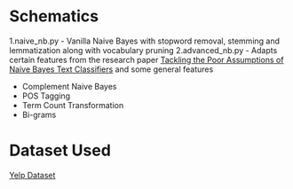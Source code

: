 # Schematics

1.naive_nb.py - Vanilla Naive Bayes with stopword removal, stemming and lemmatization along with vocabulary pruning 
2.advanced_nb.py - Adapts certain features from the research paper [Tackling the Poor Assumptions of Naive Bayes Text Classifiers](https://people.csail.mit.edu/jrennie/papers/icml03-nb.pdf) and some general features  
<ul>
  <li> Complement Naive Bayes </li> 
  <li> POS Tagging </li>
  <li> Term Count Transformation </li>
  <li> Bi-grams </li> 
</ul>

# Dataset Used

[Yelp Dataset](https://www.yelp.com/dataset/challenge)
